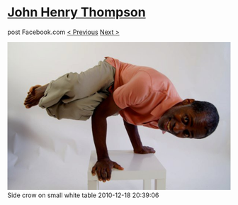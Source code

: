 # [John Henry Thompson](../README.md)
post Facebook.com
[< Previous](2010-12-18-1.md) [Next >](2010-12-18-3.md)

[![](../media/2010-12-18/Fam-2010-Side-crow-on-small-white-table.jpg)](../README.md)
Side crow on small white table
2010-12-18 20:39:06